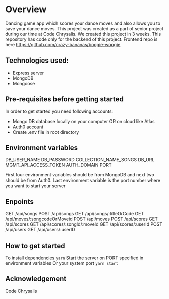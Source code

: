# Overview 
Dancing game app which scores your dance moves and also allows you to save your dance moves. This project was created as a part of senior project during our time at Code Chrysalis. We created this project in 3 weeks. This repository has code only for the backend of this project. Frontend repo is here https://github.com/crazy-bananas/boogie-woogie

## Technologies used:

- Express server
- MongoDB
- Mongoose

## Pre-requisites before getting started
In order to get started you need following accounts:

- Mongo DB database locally on your computer OR on cloud like Atlas
- Auth0 account
- Create .env file in root directory

## Environment variables
DB_USER_NAME
DB_PASSWORD
COLLECTION_NAME_SONGS
DB_URL
MGMT_API_ACCESS_TOKEN
AUTH_DOMAIN
PORT

First four environment variables should be from MongoDB and next two should be from Auth0. Last environment variable is the port number where you want to start your server

## Enpoints
GET /api/songs
POST /api/songs
GET /api/songs/:titleOrCode
GET /api/moves/:songcodeOrMoveid
POST /api/moves
POST /api/scores
GET /api/scores
GET /api/scores/:songId/:moveId
GET /api/scores/:userId
POST /api/users
GET /api/users/:userID

## How to get started

To install dependencies
```yarn```
Start the server on PORT specified in environment variables Or your system port
```yarn start```

## Acknowledgement
Code Chrysalis
